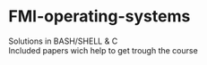 # FMI-operating-systems
Solutions in BASH/SHELL & C  
Included papers wich help to get trough the course
